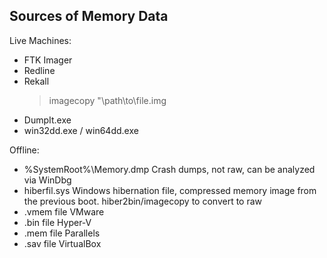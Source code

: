 ## Sources of Memory Data

Live Machines:
- FTK Imager
- Redline
- Rekall
  > imagecopy "\path\to\file.img
- DumpIt.exe
- win32dd.exe / win64dd.exe

Offline:
- %SystemRoot%\Memory.dmp    Crash dumps, not raw, can be analyzed via WinDbg
- hiberfil.sys  Windows hibernation file, compressed memory image from the previous boot. hiber2bin/imagecopy to convert to raw
- .vmem file    VMware 
- .bin file     Hyper-V 
- .mem file     Parallels 
- .sav file     VirtualBox  
